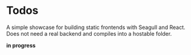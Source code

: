 # Todos

A simple showcase for building static frontends with Seagull and React.
Does not need a real backend and compiles into a hostable folder.

**in progress**

